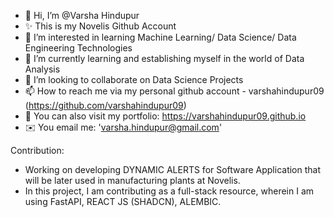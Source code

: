- 👋 Hi, I’m @Varsha Hindupur
- ✨ This is my Novelis Github Account
- 👀 I’m interested in learning Machine Learning/ Data Science/ Data Engineering Technologies
- 🌱 I’m currently learning and establishing myself in the world of Data Analysis
- 💞️ I’m looking to collaborate on Data Science Projects
- 📫 How to reach me via my personal github account - varshahindupur09 (https://github.com/varshahindupur09)
- 💼 You can also visit my portfolio: https://varshahindupur09.github.io
- ✉️ You email me: 'varsha.hindupur@gmail.com'


Contribution:
  - Working on developing DYNAMIC ALERTS for Software Application that will be later used in manufacturing plants at Novelis.
  - In this project, I am contributing as a full-stack resource, wherein I am using FastAPI, REACT JS (SHADCN), ALEMBIC.



